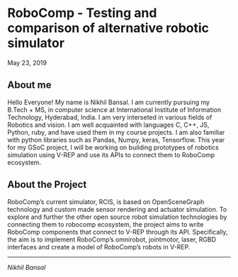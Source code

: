 # RoboComp - Testing and comparison of alternative robotic simulator

May 23, 2019

## About me

Hello Everyone! My name is Nikhil Bansal. I am currently pursuing my B.Tech + MS, in computer science at International Institute of Information Technology, Hyderabad, India. I am very interseted in various fields of Robotics and vision. I am well acquainted with languages C, C++, JS, Python, ruby, and have used them in my course projects. I am also familiar with python libraries such as Pandas, Numpy, keras, Tensorflow. This year for my GSoC project, I will be working on building prototypes of robotics simulation using V-REP and use its APIs to connect them to RoboComp ecosystem.

## About the Project
RoboComp’s current simulator, RCIS, is based on OpenSceneGraph technology and custom made sensor rendering and actuator simulation. To explore and further the other open source robot simulation technologies by connecting them to robocomp ecosystem, the project aims to write RoboComp components that connect to V-REP through its API. Specifically, the aim is to implement RoboComp’s omnirobot, jointmotor, laser, RGBD interfaces and create a model of RoboComp’s robots in V-REP.

* * *
*Nikhil Bansal*

 
